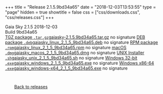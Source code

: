 +++
title = "Release 2.1.5.9bd34a65"
date = "2018-12-03T13:53:55"
type = "page"
hidden = true
showtitle = false
css = ["css/downloads.css", "css/releases.css"]
+++

<div class="download-container">
<div id="download-title">
<i class="gs-mdi-tag"></i>
Gaia Sky <span class="downloads-version">2.1.5</span> 
<time class="downloads-releasedate" datetime="2018-12-03T13:53:55" title="Published: 2018-12-03T13:53:55"><i class="gs-mdi-calendar"></i> 2018-12-03</time>
<div class="downloads-build">Build 9bd34a65</div></div>
<div class="download-section">
<a href="https://gaia.ari.uni-heidelberg.de/gaiasky/releases/2.1.5.9bd34a65/gaiasky-2.1.5.9bd34a65.tar.gz" class="download-button"><i class="gs-mdi-zip-box icon-button"></i> TGZ package <code>.tar.gz</code><span class="download-sub">gaiasky-2.1.5.9bd34a65.tar.gz</span></a>
<span class="signature">no signature</span>
<a href="https://gaia.ari.uni-heidelberg.de/gaiasky/releases/2.1.5.9bd34a65/gaiasky_linux_2_1_5_9bd34a65.deb" class="download-button"><i class="gs-mdi-debian icon-button"></i> DEB package <code>.deb</code><span class="download-sub">gaiasky_linux_2_1_5_9bd34a65.deb</span></a>
<span class="signature">no signature</span>
<a href="https://gaia.ari.uni-heidelberg.de/gaiasky/releases/2.1.5.9bd34a65/gaiasky_linux_2_1_5_9bd34a65.rpm" class="download-button"><i class="gs-mdi-fedora icon-button"></i> RPM package <code>.rpm</code><span class="download-sub">gaiasky_linux_2_1_5_9bd34a65.rpm</span></a>
<span class="signature">no signature</span>
<a href="https://gaia.ari.uni-heidelberg.de/gaiasky/releases/2.1.5.9bd34a65/gaiasky_macos_2_1_5_9bd34a65.dmg" class="download-button"><i class="gs-fa6-brands-apple icon-button"></i> macOS <code>.dmg</code><span class="download-sub">gaiasky_macos_2_1_5_9bd34a65.dmg</span></a>
<span class="signature">no signature</span>
<a href="https://gaia.ari.uni-heidelberg.de/gaiasky/releases/2.1.5.9bd34a65/gaiasky_unix_2_1_5_9bd34a65.sh" class="download-button"><i class="gs-token-unix icon-button"></i> UNIX Installer <code>.sh</code><span class="download-sub">gaiasky_unix_2_1_5_9bd34a65.sh</span></a>
<span class="signature">no signature</span>
<a href="https://gaia.ari.uni-heidelberg.de/gaiasky/releases/2.1.5.9bd34a65/gaiasky_windows_2_1_5_9bd34a65.exe" class="download-button"><i class="gs-fa6-brands-windows icon-button"></i> Windows 32-bit <code>.exe</code><span class="download-sub">gaiasky_windows_2_1_5_9bd34a65.exe</span></a>
<span class="signature">no signature</span>
<a href="https://gaia.ari.uni-heidelberg.de/gaiasky/releases/2.1.5.9bd34a65/gaiasky_windows-x64_2_1_5_9bd34a65.exe" class="download-button"><i class="gs-fa6-brands-windows icon-button"></i> Windows x86-64 <code>.exe</code><span class="download-sub">gaiasky_windows-x64_2_1_5_9bd34a65.exe</span></a>
<span class="signature">no signature</span>
</div>
</div>

<p class="center-text" style="padding: 30px;"><a href="/downloads/releases"><i class="gs-mdi-arrow-left-bold-circle"></i> Back to releases</a>
</p>
